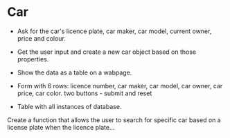 # Car

- Ask for the car's licence plate, car maker, car model, current owner, price and colour.
- Get the user input and create a new car object based on those properties.
- Show the data as a table on a wabpage.

- Form with 6 rows: licence number, car maker, car model, car owner, car price, car color. two buttons - submit and reset
- Table with all instances of database.

Create a function that allows the user to search for specific car based on a license plate
when the licence plate...